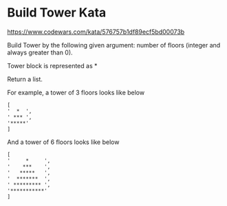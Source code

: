 # Build Tower Kata

https://www.codewars.com/kata/576757b1df89ecf5bd00073b

Build Tower by the following given argument:
number of floors (integer and always greater than 0).

Tower block is represented as *

Return a list.

For example, a tower of 3 floors looks like below

```text
[
'  *  ',
' *** ',
'*****'
]
```

And a tower of 6 floors looks like below

```text
[
'     *     ',
'    ***    ',
'   *****   ',
'  *******  ',
' ********* ',
'***********'
]
```
